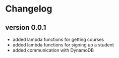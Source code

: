 # Changelog

##  version 0.0.1

- added lambda functions for getting courses
- added lambda functions for signing up a student
- added communication with DynamoDB